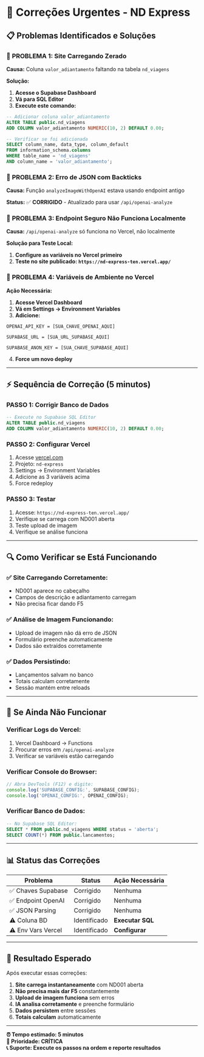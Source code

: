 # 🚨 Correções Urgentes - ND Express

## 📋 Problemas Identificados e Soluções

### 🔴 **PROBLEMA 1: Site Carregando Zerado**

**Causa:** Coluna `valor_adiantamento` faltando na tabela `nd_viagens`

**Solução:**
1. **Acesse o Supabase Dashboard**
2. **Vá para SQL Editor**
3. **Execute este comando:**

```sql
-- Adicionar coluna valor_adiantamento
ALTER TABLE public.nd_viagens 
ADD COLUMN valor_adiantamento NUMERIC(10, 2) DEFAULT 0.00;

-- Verificar se foi adicionada
SELECT column_name, data_type, column_default 
FROM information_schema.columns 
WHERE table_name = 'nd_viagens' 
AND column_name = 'valor_adiantamento';
```

### 🔴 **PROBLEMA 2: Erro de JSON com Backticks**

**Causa:** Função `analyzeImageWithOpenAI` estava usando endpoint antigo

**Status:** ✅ **CORRIGIDO** - Atualizado para usar `/api/openai-analyze`

### 🔴 **PROBLEMA 3: Endpoint Seguro Não Funciona Localmente**

**Causa:** `/api/openai-analyze` só funciona no Vercel, não localmente

**Solução para Teste Local:**
1. **Configure as variáveis no Vercel primeiro**
2. **Teste no site publicado: `https://nd-express-ten.vercel.app/`**

### 🔴 **PROBLEMA 4: Variáveis de Ambiente no Vercel**

**Ação Necessária:**
1. **Acesse Vercel Dashboard**
2. **Vá em Settings → Environment Variables**
3. **Adicione:**

```
OPENAI_API_KEY = [SUA_CHAVE_OPENAI_AQUI]

SUPABASE_URL = [SUA_URL_SUPABASE_AQUI]

SUPABASE_ANON_KEY = [SUA_CHAVE_SUPABASE_AQUI]
```

4. **Force um novo deploy**

---

## ⚡ Sequência de Correção (5 minutos)

### **PASSO 1: Corrigir Banco de Dados**
```sql
-- Execute no Supabase SQL Editor
ALTER TABLE public.nd_viagens 
ADD COLUMN valor_adiantamento NUMERIC(10, 2) DEFAULT 0.00;
```

### **PASSO 2: Configurar Vercel**
1. Acesse [vercel.com](https://vercel.com)
2. Projeto: `nd-express`
3. Settings → Environment Variables
4. Adicione as 3 variáveis acima
5. Force redeploy

### **PASSO 3: Testar**
1. Acesse: `https://nd-express-ten.vercel.app/`
2. Verifique se carrega com ND001 aberta
3. Teste upload de imagem
4. Verifique se análise funciona

---

## 🔍 Como Verificar se Está Funcionando

### **✅ Site Carregando Corretamente:**
- ND001 aparece no cabeçalho
- Campos de descrição e adiantamento carregam
- Não precisa ficar dando F5

### **✅ Análise de Imagem Funcionando:**
- Upload de imagem não dá erro de JSON
- Formulário preenche automaticamente
- Dados são extraídos corretamente

### **✅ Dados Persistindo:**
- Lançamentos salvam no banco
- Totais calculam corretamente
- Sessão mantém entre reloads

---

## 🚨 Se Ainda Não Funcionar

### **Verificar Logs do Vercel:**
1. Vercel Dashboard → Functions
2. Procurar erros em `/api/openai-analyze`
3. Verificar se variáveis estão carregando

### **Verificar Console do Browser:**
```javascript
// Abra DevTools (F12) e digite:
console.log('SUPABASE_CONFIG:', SUPABASE_CONFIG);
console.log('OPENAI_CONFIG:', OPENAI_CONFIG);
```

### **Verificar Banco de Dados:**
```sql
-- No Supabase SQL Editor:
SELECT * FROM public.nd_viagens WHERE status = 'aberta';
SELECT COUNT(*) FROM public.lancamentos;
```

---

## 📊 Status das Correções

| Problema | Status | Ação Necessária |
|----------|--------|------------------|
| ✅ Chaves Supabase | Corrigido | Nenhuma |
| ✅ Endpoint OpenAI | Corrigido | Nenhuma |
| ✅ JSON Parsing | Corrigido | Nenhuma |
| ⚠️ Coluna BD | Identificado | **Executar SQL** |
| ⚠️ Env Vars Vercel | Identificado | **Configurar** |

---

## 🎯 Resultado Esperado

Após executar essas correções:

1. **Site carrega instantaneamente** com ND001 aberta
2. **Não precisa mais dar F5** constantemente
3. **Upload de imagem funciona** sem erros
4. **IA analisa corretamente** e preenche formulário
5. **Dados persistem** entre sessões
6. **Totais calculam** automaticamente

---

**⏰ Tempo estimado: 5 minutos**  
**🎯 Prioridade: CRÍTICA**  
**📞 Suporte: Execute os passos na ordem e reporte resultados**